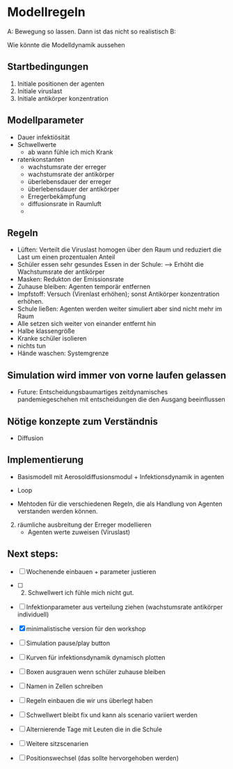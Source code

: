 # Modellregeln

A: Bewegung so lassen. Dann ist das nicht so realistisch
B: 

Wie könnte die Modelldynamik aussehen

## Startbedingungen
1. Initiale positionen der agenten
2. Initiale viruslast
3. Initiale antikörper konzentration 

## Modellparameter
- Dauer infektiösität
- Schwellwerte
  - ab wann fühle ich mich Krank
- ratenkonstanten
  - wachstumsrate der erreger
  - wachstumsrate der antikörper
  - überlebensdauer der erreger
  - überlebensdauer der antikörper
  - Erregerbekämpfung
  - diffusionsrate in Raumluft
  - 

## Regeln
- Lüften: Verteilt die Viruslast homogen über den Raum und reduziert die Last um einen prozentualen Anteil
- Schüler essen sehr gesundes Essen in der Schule: --> Erhöht die Wachstumsrate der antikörper
- Masken: Redukton der Emissionsrate
- Zuhause bleiben: Agenten temporär entfernen
- Impfstoff: Versuch (Virenlast erhöhen); sonst Antikörper konzentration erhöhen.
- Schule ließen: Agenten werden weiter simuliert aber sind nicht mehr im Raum
- Alle setzen sich weiter von einander entfernt hin
- Halbe klassengröße
- Kranke schüler isolieren
- nichts tun
- Hände waschen: Systemgrenze

## Simulation wird immer von vorne laufen gelassen

- Future: Entscheidungsbaumartiges zeitdynamisches pandemiegeschehen mit entscheidungen die den Ausgang beeinflussen


## Nötige konzepte zum Verständnis

- Diffusion


## Implementierung

- Basismodell mit Aerosoldiffusionsmodul + Infektionsdynamik in agenten
- Loop

- Mehtoden für die verschiedenen Regeln, die als Handlung von Agenten verstanden werden können.


2. räumliche ausbreitung der Erreger modellieren
    - Agenten werte zuweisen (Viruslast)


## Next steps:

- [ ] Wochenende einbauen + parameter justieren
- [ ] 2. Schwellwert ich fühle mich nicht gut.
- [ ] Infektionparameter aus verteilung ziehen (wachstumsrate antikörper individuell)
- [x] minimalistische version für den workshop
- [ ] Simulation pause/play button

- [ ] Kurven für infektionsdynamik dynamisch plotten
- [ ] Boxen ausgrauen wenn schüler zuhause bleiben
- [ ] Namen in Zellen schreiben

- [ ] Regeln einbauen die wir uns überlegt haben
- [ ] Schwellwert bleibt fix und kann als scenario variiert werden
- [ ] Alternierende Tage mit Leuten die in die Schule
- [ ] Weitere sitzscenarien
- [ ] Positionswechsel (das sollte hervorgehoben werden)